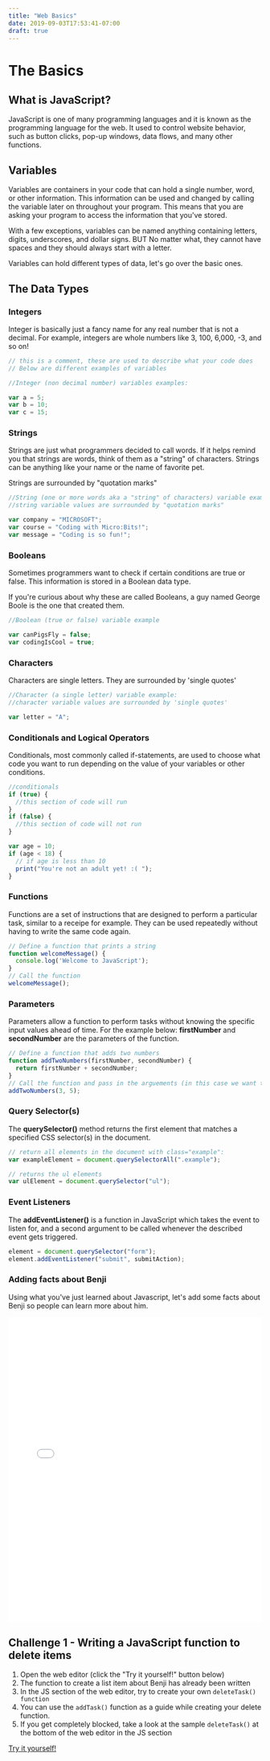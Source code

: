 ```yaml
---
title: "Web Basics"
date: 2019-09-03T17:53:41-07:00
draft: true
---
```


# The Basics

## What is JavaScript?

JavaScript is one of many programming languages and it is known as the programming language for the web. It used to control website behavior, such as button clicks, pop-up windows, data flows, and many other functions.

## Variables

Variables are containers in your code that can hold a single number, word, or other information. This information can be used and changed by calling the variable later on throughout your program. This means that you are asking your program to access the information that you've stored.

With a few exceptions, variables can be named anything containing letters, digits, underscores, and dollar signs. BUT No matter what, they cannot have spaces and they should always start with a letter.

Variables can hold different types of data, let's go over the basic ones.

## The Data Types

### Integers

Integer is basically just a fancy name for any real number that is not a decimal. For example, integers are whole numbers like 3, 100, 6,000, -3, and so on!

```javascript
// this is a comment, these are used to describe what your code does
// Below are different examples of variables

//Integer (non decimal number) variables examples:

var a = 5;
var b = 10;
var c = 15;
```

### Strings

Strings are just what programmers decided to call words. If it helps remind you that strings are words, think of them as a "string" of characters. Strings can be anything like your name or the name of favorite pet.

Strings are surrounded by "quotation marks"

```javascript
//String (one or more words aka a "string" of characters) variable examples:
//string variable values are surrounded by "quotation marks"

var company = "MICROSOFT";
var course = "Coding with Micro:Bits!";
var message = "Coding is so fun!";
```

### Booleans

Sometimes programmers want to check if certain conditions are true or false. This information is stored in a Boolean data type.

If you're curious about why these are called Booleans, a guy named George Boole is the one that created them.

```javascript
//Boolean (true or false) variable example

var canPigsFly = false;
var codingIsCool = true;
```
### Characters

Characters are single letters. They are surrounded by 'single quotes'

```javascript
//Character (a single letter) variable example:
//character variable values are surrounded by 'single quotes'

var letter = "A";
```

### Conditionals and Logical Operators

Conditionals, most commonly called if-statements, are used to choose what code you want to run depending on the value of your variables or other conditions.

```javascript
//conditionals
if (true) {
  //this section of code will run
}
if (false) {
  //this section of code will not run
}

var age = 10;
if (age < 18) {
  // if age is less than 10
  print("You're not an adult yet! :( ");
}
```

### Functions
Functions are a set of instructions that are designed to perform a particular task, similar to a receipe for example. They can be used repeatedly without having to write the same code again.

```javascript
// Define a function that prints a string
function welcomeMessage() {
  console.log('Welcome to JavaScript');
}
// Call the function
welcomeMessage();
```

### Parameters
Parameters allow a function to perform tasks without knowing the specific input values ahead of time. For the example below: <b>firstNumber</b> and <b>secondNumber</b> are the parameters of the function. 

```javascript
// Define a function that adds two numbers
function addTwoNumbers(firstNumber, secondNumber) {
  return firstNumber + secondNumber;
}
// Call the function and pass in the arguements (in this case we want the two numbers we want our function to add together)
addTwoNumbers(3, 5);
```

### Query Selector(s)
The <b>querySelector()</b> method returns the first element that matches a specified CSS selector(s) in the document.

```javascript
// return all elements in the document with class="example":
var exampleElement = document.querySelectorAll(".example");

// returns the ul elements
var ulElement = document.querySelector("ul");
```
### Event Listeners
The <b>addEventListener()</b> is a function in JavaScript which takes the event to listen for, and a second argument to be called whenever the described event gets triggered. 

```javascript
element = document.querySelector("form");
element.addEventListener("submit", submitAction);
```

### Adding facts about Benji
Using what you've just learned about Javascript, let's add some facts about Benji so people can learn more about him. 

<!-- <iframe name="cp_embed_3" src="https://codepen.io/Sunny-Dee/embed/ywJggd?height=607&amp;theme-id=dark&amp;default-tab=html%2Cresult&amp;user=Sunny-Dee&amp;slug-hash=ywJggd&amp;pen-title=Contact%20Form&amp;name=cp_embed_3" scrolling="no" frameborder="0" height="607" allowtransparency="true" allowfullscreen="true" allowpaymentrequest="true" title="Contact Form" class="cp_embed_iframe " style="width: 100%; overflow:hidden; display:block;" id="cp_embed_ywJggd"></iframe> -->

<iframe height="607" style="width: 100%;" scrolling="no" title="Information" src="//codepen.io/amarielo92/embed/mdbxNaq/?height=607&theme-id=dark&default-tab=html,result" frameborder="no" allowtransparency="true" allowfullscreen="true">
</iframe>

<div class="exercise-box">
  <h2>Challenge 1 - Writing a JavaScript function to delete items</h2>
  <ol>
      <li>Open the web editor (click the "Try it yourself!" button below)</li>
      <li>The function to create a list item about Benji has already been written</li>
      <li>In the JS section of the web editor, try to create your own <code>deleteTask() function</code></li>
      <li>You can use the <code>addTask()</code> function as a guide while creating your delete function.</li>
      <li>If you get completely blocked, take a look at the sample <code>deleteTask()</code> at the bottom of the web editor in the JS section</li>
  </ol>
  <a class="my-2 mx-4 btn btn-info" href="https://codepen.io/amarielo92/pen/mdbxNaq" target="_blank">Try it yourself!</a>
</div>